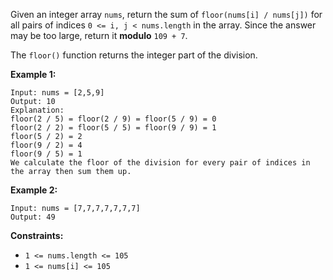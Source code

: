Given an integer array `nums`, return the sum of `floor(nums[i] / nums[j])`
for all pairs of indices `0 <= i, j < nums.length` in the array. Since the
answer may be too large, return it **modulo** `109 + 7`.

The `floor()` function returns the integer part of the division.



**Example 1:**

    
    
    Input: nums = [2,5,9]
    Output: 10
    Explanation:
    floor(2 / 5) = floor(2 / 9) = floor(5 / 9) = 0
    floor(2 / 2) = floor(5 / 5) = floor(9 / 9) = 1
    floor(5 / 2) = 2
    floor(9 / 2) = 4
    floor(9 / 5) = 1
    We calculate the floor of the division for every pair of indices in the array then sum them up.
    

**Example 2:**

    
    
    Input: nums = [7,7,7,7,7,7,7]
    Output: 49
    



**Constraints:**

  * `1 <= nums.length <= 105`
  * `1 <= nums[i] <= 105`

